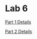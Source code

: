 # Lab 6

[Part 1 Details](https://github.com/Mikecamdo/ProgrammingLanguages/blob/main/Lab%206/Lab6_Part1/CS3342-Lab6_Part1.pdf)

[Part 2 Details](https://github.com/Mikecamdo/ProgrammingLanguages/blob/main/Lab%206/Lab6_Part2/CS3342-Lab6_Part2.pdf)
